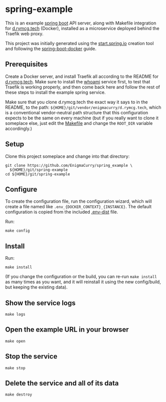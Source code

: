 # spring-example

This is an example [spring
boot](https://spring.io/projects/spring-boot) API server, along with
Makefile integration for [d.rymcg.tech](d.rymcg.tech) (Docker),
installed as a microservice deployed behind the Traefik web proxy.

This project was initially generated using the
[start.spring.io](https://start.spring.io/) creation tool and
following the
[spring-boot-docker](https://spring.io/guides/topicals/spring-boot-docker/)
guide.

## Prerequisites

Create a Docker server, and install Traefik all according to the
README for [d.rymcg.tech](d.rymcg.tech). Make sure to install the
[whoami](https://github.com/EnigmaCurry/d.rymcg.tech/tree/master/whoami)
service first, to test that Traefik is working properly, and then come
back here and follow the rest of these steps to install the example
spring service.

Make sure that you clone d.rymcg.tech the exact way it says to in the
README, to the path: `${HOME}/git/vendor/enigmacurry/d.rymcg.tech`,
which is a conventional vendor-neutral path structure that this
configuration expects to be the same on every machine (but if you
really want to clone it someplace else, just edit the
[Makefile](Makefile) and change the `ROOT_DIR` variable accordingly.)

## Setup

Clone this project someplace and change into that directory:

```
git clone https://github.com/EnigmaCurry/spring_example \
  ${HOME}/git/spring-example
cd ${HOME}/git/spring-example
```

## Configure

To create the configuration file, run the configuration wizard, which
will create a file named like `.env_{DOCKER_CONTEXT}_{INSTANCE}`. The
default configuration is copied from the included
[.env-dist](.env-dist) file.

Run:

```
make config
```


## Install

Run:

```
make install
```

(If you change the configuration or the build, you can re-run `make
install` as many times as you want, and it will reinstall it using the
new config/build, but keeping the existing data).

## Show the service logs

```
make logs
```

## Open the example URL in your browser

```
make open
```

## Stop the service

```
make stop
```

## Delete the service and all of its data

```
make destroy
```
